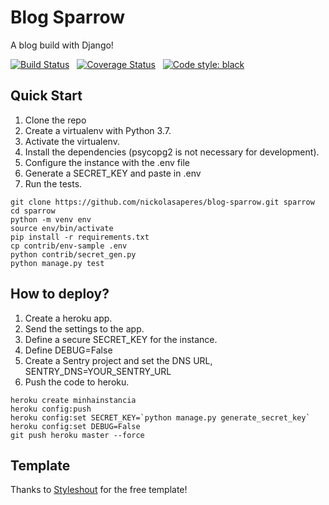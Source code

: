 # Blog Sparrow

A blog build with Django!

[![Build Status](https://travis-ci.com/nickolasaperes/blog-sparrow.svg?branch=master)](https://travis-ci.com/nickolasaperes/blog-sparrow) &nbsp; [![Coverage Status](https://coveralls.io/repos/github/nickolasaperes/blog-sparrow/badge.svg?branch=master)](https://coveralls.io/github/nickolasaperes/blog-sparrow?branch=master) &nbsp; [![Code style: black](https://img.shields.io/badge/code%20style-black-000000.svg)](https://github.com/psf/black)

## Quick Start

1. Clone the repo
2. Create a virtualenv with Python 3.7.
3. Activate the virtualenv.
4. Install the dependencies (psycopg2 is not necessary for development).
5. Configure the instance with the .env file
6. Generate a SECRET_KEY and paste in .env
7. Run the tests.

```console
git clone https://github.com/nickolasaperes/blog-sparrow.git sparrow
cd sparrow
python -m venv env
source env/bin/activate
pip install -r requirements.txt
cp contrib/env-sample .env
python contrib/secret_gen.py
python manage.py test
```

## How to deploy?

1. Create a heroku app.
2. Send the settings to the app.
3. Define a secure SECRET_KEY for the instance.
4. Define DEBUG=False
5. Create a Sentry project and set the DNS URL, SENTRY_DNS=YOUR_SENTRY_URL
5. Push the code to heroku.

```console
heroku create minhainstancia
heroku config:push
heroku config:set SECRET_KEY=`python manage.py generate_secret_key`
heroku config:set DEBUG=False
git push heroku master --force
```

## Template

Thanks to [Styleshout](https://www.styleshout.com/) for the free template!
